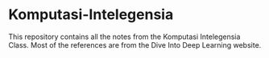 # Komputasi-Intelegensia

This repository contains all the notes from the Komputasi Intelegensia Class. Most of the references are from the Dive Into Deep Learning website.

